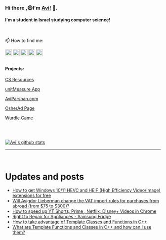 
<!--
**avipars/avipars** is a ✨ _special_ ✨ repository because its `README.md` (this file) appears on your GitHub profile.

Here are some ideas to get you started:

- 🔭 I’m currently working on ...
- 🌱 I’m currently learning ...
- 👯 I’m looking to collaborate on ...
- 🤔 I’m looking for help with ...
- 💬 Ask me about ...

- 😄 Pronouns: ...
- ⚡ Fun fact: ...
-->

### Hi there ,😄I'm [Avi!](https://www.aviparshan.com/?utm_source=ghb) 👋.  
#### I'm a student in Israel studying computer science!
<br/>

📫 How to find me:

<a href="https://twitter.com/aviinfinity"  target="_blank">
  <img align="left" alt="Twitter" width="22px" src="https://cdn.jsdelivr.net/npm/simple-icons@v3/icons/twitter.svg" />
</a>
<a href="https://www.linkedin.com/in/aviparshan/" target="_blank">
  <img align="left" alt="Linkedin" width="22px" src="https://cdn.jsdelivr.net/npm/simple-icons@v3/icons/linkedin.svg" />
</a>
<a href="https://www.instagram.com/aviparshan/"  target="_blank">
  <img align="left" alt="Instagram" width="22px" src="https://cdn.jsdelivr.net/npm/simple-icons@v3/icons/instagram.svg" />
</a>

<a href="https://stackoverflow.com/users/4276951/a-p"  target="_blank">
  <img align="left" alt="Stack Overflow" width="22px" src="https://cdn.jsdelivr.net/npm/simple-icons@v3/icons/stackoverflow.svg" />
</a>

<a href="https://www.youtube.com/channel/UCYzocrbgFApPAGhq7PAw9Gw"  target="_blank">
  <img align="left" alt="YouTube" width="22px" src="https://cdn.jsdelivr.net/npm/simple-icons@v3/icons/youtube.svg" />
</a>

<br />

<br />



#### Projects:

[CS Resources](https://cs.aviparshan.com/?utm_source=ghb)

[unitMeasure App](https://www.unitmeasure.xyz/?utm_source=ghb)

[AviParshan.com](https://www.aviparshan.com/?utm_source=ghb)

[OsherAd Page](https://aviparshan.com/OsherAd/?utm_source=ghb)

[Wurdle Game](https://avipars.github.io/WordleOSS/?utm_source=ghb)

<br /> 


<br />

[![Avi's github stats](https://github-readme-stats.vercel.app/api?username=avipars)](https://github.com/anuraghazra/github-readme-stats)


*************

<br />

# Updates and posts
<!-- BLOG-POST-LIST:START -->
- [How to get Windows 10/11 HEVC and HEIF &lpar;High Efficiency Video/Image&rpar; extensions for free](https://cs.aviparshan.com/post/2022/08/02/windows-ext.html)
- [Will Avigdor Lieberman change the VAT import rules for purchases from abroad &lpar;from $75 to $300&rpar;?](http://sales.aviparshan.com/2022/07/will-avigdor-lieberman-change-vat.html)
- [How to speed up YT Shorts, Prime , Netflix, Disney+ Videos in Chrome](https://www.youtube.com/watch?v=gNHm6iJWykM)
- [Right to Repair for Appliances - Samsung  Fridge](http://tech.aviparshan.com/2022/07/right-to-repair-act-for-home-appliances.html)
- [How to take advantage of Template Classes and Functions in C++](https://medium.com/avi-parshan-studios/how-to-take-advantage-of-template-classes-and-functions-in-c-2a5b73a3d61b?source=rss-aa2514e75b06------2)
- [What are Template Functions and Classes in C++ and how can I use them?](http://tech.aviparshan.com/2022/07/learn-c-and-oop-easily-template.html)
<!-- BLOG-POST-LIST:END -->

